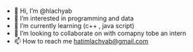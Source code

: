 - 👋 Hi, I’m @hlachyab
- 👀 I’m interested in programming and data 
- 🌱 I’m currently learning (c++ , java script)
- 💞️ I’m looking to collaborate on with comapny tobe an intern 
- 📫 How to reach me hatimlachyab@gmail.com
